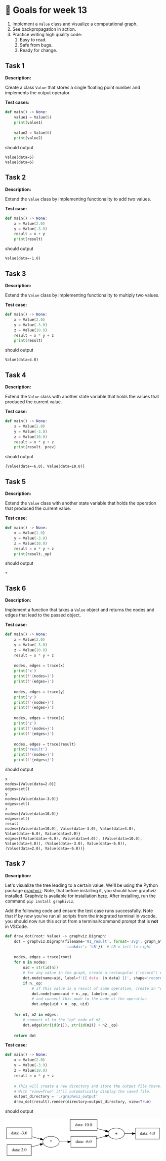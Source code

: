 # 🎯 Goals for week 13

1. Implement a `Value` class and visualize a computational graph.
2. See backpropagation in action.
3. Practice writing high quality code:
   1. Easy to read.
   2. Safe from bugs.
   3. Ready for change.

## Task 1

**Description:**

Create a class `Value` that stores a single floating point number and implements the output operator.

**Test cases:**

```python
def main() -> None:
    value1 = Value(5)
    print(value1)

    value2 = Value(6)
    print(value2)
```

should output

```console
Value(data=5)
Value(data=6)
```

## Task 2

**Description:**

Extend the `Value` class by implementing functionality to add two values.

**Test case:**

```python
def main() -> None:
    x = Value(2.0)
    y = Value(-3.0)
    result = x + y
    print(result)
```

should output

```console
Value(data=-1.0)
```

## Task 3

**Description:**

Extend the `Value` class by implementing functionality to multiply two values.

**Test case:**

```python
def main() -> None:
    x = Value(2.0)
    y = Value(-3.0)
    z = Value(10.0)
    result = x * y + z
    print(result)
```

should output

```console
Value(data=4.0)
```

## Task 4

**Description:**

Extend the `Value` class with another state variable that holds the values that produced the current value.

**Test case:**

```python
def main() -> None:
    x = Value(2.0)
    y = Value(-3.0)
    z = Value(10.0)
    result = x * y + z
    print(result._prev)
```

should output

```console
{Value(data=-6.0), Value(data=10.0)}
```

## Task 5

**Description:**

Extend the `Value` class with another state variable that holds the operation that produced the current value.

**Test case:**

```python
def main() -> None:
    x = Value(2.0)
    y = Value(-3.0)
    z = Value(10.0)
    result = x * y + z
    print(result._op)
```

should output

```console
+
```

## Task 6

**Description:**

Implement a function that takes a `Value` object and returns the nodes and edges that lead to the passed object.

**Test case:**

```python
def main() -> None:
    x = Value(2.0)
    y = Value(-3.0)
    z = Value(10.0)
    result = x * y + z
    
    nodes, edges = trace(x)
    print('x')
    print(f'{nodes=}')
    print(f'{edges=}')
    
    nodes, edges = trace(y)
    print('y')
    print(f'{nodes=}')
    print(f'{edges=}')
    
    nodes, edges = trace(z)
    print('z')
    print(f'{nodes=}')
    print(f'{edges=}')
    
    nodes, edges = trace(result)
    print('result')
    print(f'{nodes=}')
    print(f'{edges=}')
```

should output

```console
x
nodes={Value(data=2.0)}
edges=set()
y
nodes={Value(data=-3.0)}
edges=set()
z
nodes={Value(data=10.0)}
edges=set()
result
nodes={Value(data=10.0), Value(data=-3.0), Value(data=4.0), Value(data=-6.0), Value(data=2.0)}
edges={(Value(data=-6.0), Value(data=4.0)), (Value(data=10.0), Value(data=4.0)), (Value(data=-3.0), Value(data=-6.0)), (Value(data=2.0), Value(data=-6.0))}
```

## Task 7

**Description:**

Let's visualize the tree leading to a certain value. We'll be using the Python package [graphviz](https://pypi.org/project/graphviz/). Note, that before installing it, you should have graphviz installed. Graphviz is available for installation [here](https://graphviz.org/download/). After installing, run the command `pip install graphiviz`.

Add the following code and ensure the test case runs successfully. Note that if by now you've run all scripts from the integrated terminal in vscode, you should now run this script from a terminal/command prompt that is **not** in VSCode.

```python
def draw_dot(root: Value) -> graphviz.Digraph:
    dot = graphviz.Digraph(filename='01_result', format='svg', graph_attr={
                           'rankdir': 'LR'})  # LR = left to right

    nodes, edges = trace(root)
    for n in nodes:
        uid = str(id(n))
        # for any value in the graph, create a rectangular ('record') node
        dot.node(name=uid, label=f'{{ data: {n.data} }}', shape='record')
        if n._op:
            # if this value is a result of some operation, create an "op" node for the operation
            dot.node(name=uid + n._op, label=n._op)
            # and connect this node to the node of the operation
            dot.edge(uid + n._op, uid)

    for n1, n2 in edges:
        # connect n1 to the "op" node of n2
        dot.edge(str(id(n1)), str(id(n2)) + n2._op)

    return dot
```

**Test case:**

```python
def main() -> None:
    x = Value(2.0)
    y = Value(-3.0)
    z = Value(10.0)
    result = x * y + z
    
    # This will create a new directory and store the output file there.
    # With "view=True" it'll automatically display the saved file.
    output_directory = './graphviz_output'
    draw_dot(result).render(directory=output_directory, view=True)
```

should output

![01_result](graphviz_output/01_result.svg?raw=true "01_result.png")
